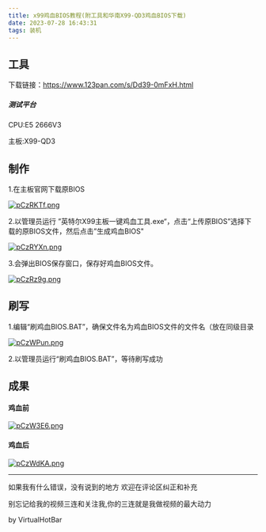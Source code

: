 ```yaml
---
title: x99鸡血BIOS教程(附工具和华南X99-QD3鸡血BIOS下载)
date: 2023-07-28 16:43:31
tags: 装机
---
```


## 工具

下载链接：https://www.123pan.com/s/Dd39-0mFxH.html

##### 测试平台

CPU:E5 2666V3 

主板:X99-QD3

## 制作

1.在主板官网下载原BIOS

[![pCzRKTf.png](https://s1.ax1x.com/2023/07/28/pCzRKTf.png)](https://imgse.com/i/pCzRKTf)



2.以管理员运行 ”英特尔X99主板一键鸡血工具.exe“，点击“上传原BIOS”选择下载的原BIOS文件，然后点击”生成鸡血BIOS"

[![pCzRYXn.png](https://s1.ax1x.com/2023/07/28/pCzRYXn.png)](https://imgse.com/i/pCzRYXn)



3.会弹出BIOS保存窗口，保存好鸡血BIOS文件。

[![pCzRz9g.png](https://s1.ax1x.com/2023/07/28/pCzRz9g.png)](https://imgse.com/i/pCzRz9g)

## 刷写

1.编辑“刷鸡血BIOS.BAT”，确保文件名为鸡血BIOS文件的文件名（放在同级目录

[![pCzWPun.png](https://s1.ax1x.com/2023/07/28/pCzWPun.png)](https://imgse.com/i/pCzWPun)



2.以管理员运行“刷鸡血BIOS.BAT”，等待刷写成功

## 成果

#### 鸡血前

[![pCzW3E6.png](https://s1.ax1x.com/2023/07/28/pCzW3E6.png)](https://imgse.com/i/pCzW3E6)



#### 鸡血后

[![pCzWdKA.png](https://s1.ax1x.com/2023/07/28/pCzWdKA.png)](https://imgse.com/i/pCzWdKA)



___

如果我有什么错误，没有说到的地方 欢迎在评论区纠正和补充 

别忘记给我的视频三连和关注我,你的三连就是我做视频的最大动力 

by VirtualHotBar 
